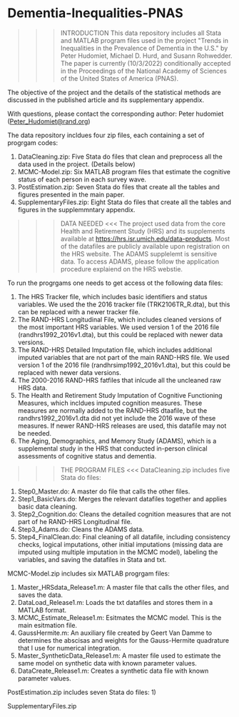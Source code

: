 # Dementia-Inequalities-PNAS
>>> INTRODUCTION
This data repository includes all Stata and MATLAB program files used in the project "Trends in Inequalities in the Prevalence of Dementia in the U.S." by Peter Hudomiet, Michael D. Hurd, and Susann Rohwedder. The paper is currently (10/3/2022) conditionally accepted in the Proceedings of the National Academy of Sciences of the United States of America (PNAS). 

The objective of the project and the details of the statistical methods are discussed in the published article and its supplementary appendix.

With questions, please contact the corresponding author: Peter hudomiet (Peter_Hudomiet@rand.org)

The data repository incldues four zip files, each containing a set of progrgam codes:
1) DataCleaning.zip: Five Stata do files that clean and preprocess all the data used in the project. (Details below)
2) MCMC-Model.zip: Six MATLAB program files that estimate the cognitive status of each person in each survey wave.
3) PostEstimation.zip: Seven Stata do files that create all the tables and figures presented in the main paper.
4) SupplementaryFiles.zip: Eight Stata do files that create all the tables and figures in the supplemmntary appendix.


>>> DATA NEEDED <<<
The project used data from the core Health and Retirement Study (HRS) and its supplements available at https://hrs.isr.umich.edu/data-products. Most of the datafiles are publicly available upon registration on the HRS website. The ADAMS supplelemt is sensitive data. To access ADAMS, please follow the application procedure explaiend on the HRS webstie. 

To run the progrgams one needs to get access ot the following data files:
1) The HRS Tracker file, which includes basic identifiers and status variables. We used the the 2016 tracker file (TRK2106TR_R.dta), but this can be replaced with a newer tracker file.
2) The RAND-HRS Longitudinal File, which includes cleaned versions of the most important HRS variables. We used version 1 of the 2016 file (randhrs1992_2016v1.dta), but this could be replaced with newer data versions.
3) The RAND-HRS Detailed Imputation file, which includes additional imputed variables that are not part of the main RAND-HRS file. We used version 1 of the 2016 file (randhrsimp1992_2016v1.dta), but this could be replaced with newer data versions.
4) The 2000-2016 RAND-HRS fatfiles that inlcude all the uncleaned raw HRS data.
5) The Health and Retirement Study Imputation of Cognitive Functioning Measures, which incldues imputed cognition measures. These measures are normally added to the RAND-HRS dtaafile, but the randhrs1992_2016v1.dta did not yet include the 2016 wave of these measures. If newer RAND-HRS releases are used, this datafile may not be needed.
6)  The Aging, Demographics, and Memory Study (ADAMS), which is a supplemental study in the HRS that conducted in-person clinical assessments of cognitive status and dementia.


>>> THE PROGRAM FILES <<<
DataCleaning.zip includes five Stata do files:
1) Step0_Master.do: A master do file that calls the other files.
2) Step1_BasicVars.do: Merges the relevant datafiles together and applies basic data cleaning.
3) Step2_Cognition.do: Cleans the detailed cognition measures that are not part of he RAND-HRS Longitudinal file.
4) Step3_Adams.do: Cleans the ADAMS data.
5) Step4_FinalClean.do: Final cleaning of all datafile, including consistency checks, logical imputations, other initial imputations (missing data are imputed using multiple imputation in the MCMC model), labeling the variables, and saving the datafiles in Stata and txt. 

MCMC-Model.zip includes six MATLAB progrgam files:
1) Master_HRSdata_Release1.m: A master file that calls the other files, and saves the data.
2) DataLoad_Release1.m: Loads the txt datafiles and stores them in a MATLAB format.
3) MCMC_Estimate_Release1.m: Esitmates the MCMC model. This is the main esitmation file.
4) GaussHermite.m: An auxiliary file created by Geert Van Damme to determines the abscisas and weights for the Gauss-Hermite quadrature that I use for numerical integration. 
5) Master_SyntheticData_Release1.m: A master file used to estimate the same model on synthetic data with known parameter values.
6) DataCreate_Release1.m: Creates a synthetic data file with known parameter values.

PostEstimation.zip includes seven Stata do files:
1) 

SupplementaryFiles.zip

